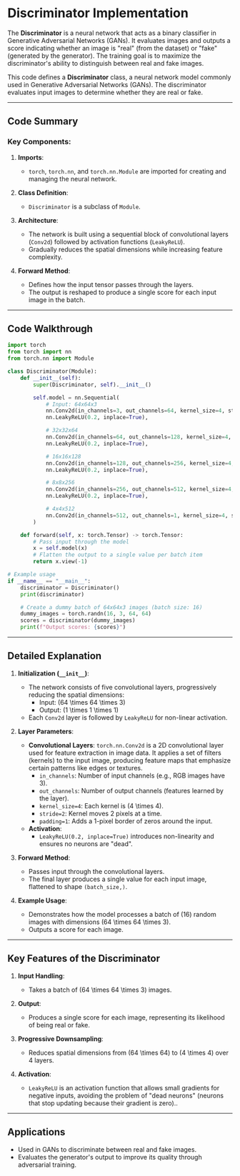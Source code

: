 # Discriminator Implementation

The **Discriminator** is a neural network that acts as a binary classifier in Generative Adversarial Networks (GANs). It evaluates images and outputs a score indicating whether an image is "real" (from the dataset) or "fake" (generated by the generator). The training goal is to maximize the discriminator's ability to distinguish between real and fake images.

This code defines a **Discriminator** class, a neural network model commonly used in Generative Adversarial Networks (GANs). The discriminator evaluates input images to determine whether they are real or fake.

---

## Code Summary

### Key Components:
1. **Imports**:
   - `torch`, `torch.nn`, and `torch.nn.Module` are imported for creating and managing the neural network.

2. **Class Definition**:
   - `Discriminator` is a subclass of `Module`.

3. **Architecture**:
   - The network is built using a sequential block of convolutional layers (`Conv2d`) followed by activation functions (`LeakyReLU`).
    - Gradually reduces the spatial dimensions while increasing feature complexity.

4. **Forward Method**:
   - Defines how the input tensor passes through the layers.
   - The output is reshaped to produce a single score for each input image in the batch.

---

## Code Walkthrough

```python
import torch
from torch import nn
from torch.nn import Module

class Discriminator(Module):
    def __init__(self):
        super(Discriminator, self).__init__()

        self.model = nn.Sequential(
            # Input: 64x64x3
            nn.Conv2d(in_channels=3, out_channels=64, kernel_size=4, stride=2, padding=1),
            nn.LeakyReLU(0.2, inplace=True),

            # 32x32x64
            nn.Conv2d(in_channels=64, out_channels=128, kernel_size=4, stride=2, padding=1),
            nn.LeakyReLU(0.2, inplace=True),

            # 16x16x128
            nn.Conv2d(in_channels=128, out_channels=256, kernel_size=4, stride=2, padding=1),
            nn.LeakyReLU(0.2, inplace=True),

            # 8x8x256
            nn.Conv2d(in_channels=256, out_channels=512, kernel_size=4, stride=2, padding=1),
            nn.LeakyReLU(0.2, inplace=True),

            # 4x4x512
            nn.Conv2d(in_channels=512, out_channels=1, kernel_size=4, stride=1, padding=0),
        )

    def forward(self, x: torch.Tensor) -> torch.Tensor:
        # Pass input through the model
        x = self.model(x)
        # Flatten the output to a single value per batch item
        return x.view(-1)

# Example usage
if __name__ == "__main__":
    discriminator = Discriminator()
    print(discriminator)

    # Create a dummy batch of 64x64x3 images (batch size: 16)
    dummy_images = torch.randn(16, 3, 64, 64)
    scores = discriminator(dummy_images)
    print(f"Output scores: {scores}")
```

---

## Detailed Explanation

1. **Initialization (`__init__`)**:
   - The network consists of five convolutional layers, progressively reducing the spatial dimensions:
     - Input: \(64 \times 64 \times 3\)
     - Output: \(1 \times 1 \times 1\)
   - Each `Conv2d` layer is followed by `LeakyReLU` for non-linear activation.

2. **Layer Parameters**:
   - **Convolutional Layers**:
   `torch.nn.Conv2d` is a 2D convolutional layer used for feature extraction in image data. It applies a set of filters (kernels) to the input image, producing feature maps that emphasize certain patterns like edges or textures.
     - `in_channels`: Number of input channels (e.g., RGB images have 3).
     - `out_channels`: Number of output channels (features learned by the layer).
     - `kernel_size=4`: Each kernel is \(4 \times 4\).
     - `stride=2`: Kernel moves 2 pixels at a time.
     - `padding=1`: Adds a 1-pixel border of zeros around the input.
   - **Activation**:
     - `LeakyReLU(0.2, inplace=True)` introduces non-linearity and ensures no neurons are "dead".

3. **Forward Method**:
   - Passes input through the convolutional layers.
   - The final layer produces a single value for each input image, flattened to shape `(batch_size,)`.

4. **Example Usage**:
   - Demonstrates how the model processes a batch of \(16\) random images with dimensions \(64 \times 64 \times 3\).
   - Outputs a score for each image.

---

## Key Features of the Discriminator

1. **Input Handling**:
   - Takes a batch of \(64 \times 64 \times 3\) images.

2. **Output**:
   - Produces a single score for each image, representing its likelihood of being real or fake.

3. **Progressive Downsampling**:
   - Reduces spatial dimensions from \(64 \times 64\) to \(4 \times 4\) over 4 layers.

4. **Activation**:
   - `LeakyReLU`  is an activation function that allows small gradients for negative inputs, avoiding the problem of "dead neurons" (neurons that stop updating because their gradient is zero)..

---

## Applications

- Used in GANs to discriminate between real and fake images.
- Evaluates the generator's output to improve its quality through adversarial training.
